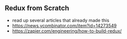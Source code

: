 ## Redux from Scratch

- read up several articles that already made this
- https://news.ycombinator.com/item?id=14273549
- https://zapier.com/engineering/how-to-build-redux/
